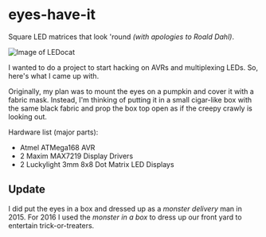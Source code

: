 # eyes-have-it
Square LED matrices that look 'round _(with apologies to Roald Dahl)_.

![Image of LEDocat](https://github.com/gtempus/eyes-have-it/blob/master/docs/images/IMG_7214.JPG)

I wanted to do a project to start hacking on AVRs and multiplexing LEDs. So, here's what I came up with.

Originally, my plan was to mount the eyes on a pumpkin and cover it with a fabric mask. Instead, I'm thinking of putting it in a small cigar-like box with the same black fabric and prop the box top open as if the creepy crawly is looking out.

Hardware list (major parts):
* Atmel ATMega168 AVR
* 2 Maxim MAX7219 Display Drivers
* 2 Luckylight 3mm 8x8 Dot Matrix LED Displays

## Update
I did put the eyes in a box and dressed up as a _monster delivery_ man in 2015.
For 2016 I used the _monster in a box_ to dress up our front yard to entertain trick-or-treaters.
